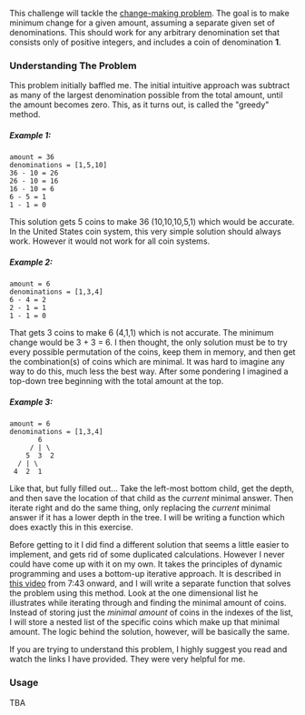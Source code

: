 This challenge will tackle the [change-making problem](https://en.wikipedia.org/wiki/Change-making_problem). The goal is to make minimum change for a given amount, assuming a separate given set of denominations. This should work for any arbitrary denomination set that consists only of positive integers, and includes a coin of denomination **1**.

### Understanding The Problem

This problem initially baffled me. The initial intuitive approach was subtract as many of the largest denomination possible from the total amount, until the amount becomes zero. This, as it turns out, is called the "greedy" method.

##### Example 1:
```
amount = 36
denominations = [1,5,10]
36 - 10 = 26
26 - 10 = 16
16 - 10 = 6
6 - 5 = 1
1 - 1 = 0
```

This solution gets 5 coins to make 36 (10,10,10,5,1) which would be accurate. In the United States coin system, this very simple solution should always work. However it would not work for all coin systems.

##### Example 2:
```
amount = 6
denominations = [1,3,4]
6 - 4 = 2
2 - 1 = 1
1 - 1 = 0
```

That gets 3 coins to make 6 (4,1,1) which is not accurate. The minimum change would be 3 + 3 = 6. I then thought, the only solution must be to try every possible permutation of the coins, keep them in memory, and then get the combination(s) of coins which are minimal. It was hard to imagine any way to do this, much less the best way. After some pondering I imagined a top-down tree beginning with the total amount at the top.

##### Example 3:
```
amount = 6
denominations = [1,3,4]
       6
     / | \
    5  3  2
  / | \
 4  2  1
```

Like that, but fully filled out... Take the left-most bottom child, get the depth, and then save the location of that child as the *current* minimal answer. Then iterate right and do the same thing, only replacing the *current* minimal answer if it has a lower depth in the tree. I will be writing a function which does exactly this in this exercise.

Before getting to it I did find a different solution that seems a little easier to implement, and gets rid of some duplicated calculations. However I never could have come up with it on my own. It takes the principles of dynamic programming and uses a bottom-up iterative approach. It is described in [this video](https://www.youtube.com/watch?v=jgiZlGzXMBw) from 7:43 onward, and I will write a separate function that solves the problem using this method. Look at the one dimensional list he illustrates while iterating through and finding the minimal amount of coins. Instead of storing just the *minimal amount* of coins in the indexes of the list, I will store a nested list of the specific coins which make up that minimal amount. The logic behind the solution, however, will be basically the same.

If you are trying to understand this problem, I highly suggest you read and watch the links I have provided. They were very helpful for me.

### Usage

TBA